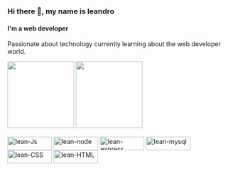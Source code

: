 ### Hi there 👋, my name is leandro
#### I'm a web developer


Passionate about technology currently learning about the web developer world. 



<div>
  <img height="150em" src=https://github-readme-stats.vercel.app/api?username=leandrolm2&show_icons=true&theme=radical"/>
  <img height="150em" src="https://github-readme-stats.vercel.app/api/top-langs/?username=leandrolm2&layout=compact&langs_count=7&theme=dracula"/>
</div>


<div style="display: inline_block"><br>
  <img align="center" alt="lean-Js" height="30" width="100" src="https://img.shields.io/badge/JavaScript-323330?style=for-the-badge&logo=javascript&logoColor=F7DF1E">
  <img align="center" alt="lean-node" height="30" width="100" src="https://img.shields.io/badge/Node.js-43853D?style=for-the-badge&logo=node.js&logoColor=white">
  <img align="center" alt="lean-express" height="30" width="100" src="https://img.shields.io/badge/Express.js-404D59?style=for-the-badge">
  <img align="center" alt="lean-mysql" height="30" width="100" src="https://img.shields.io/badge/MySQL-00000F?style=for-the-badge&logo=mysql&logoColor=white">
  <img align="center" alt="lean-CSS" height="30" width="100" src="https://img.shields.io/badge/CSS3-1572B6?style=for-the-badge&logo=css3&logoColor=white">
  <img align="center" alt="lean-HTML" height="30" width="100" src="https://img.shields.io/badge/HTML5-E34F26?style=for-the-badge&logo=html5&logoColor=white">
</div>
